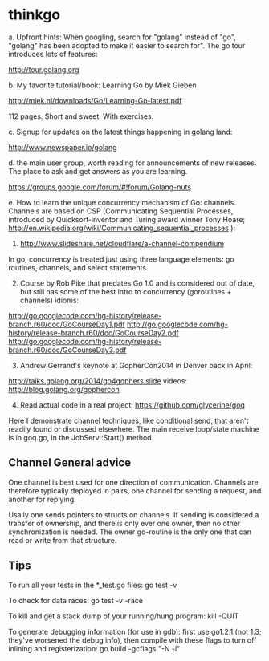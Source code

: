 thinkgo
=======

a. Upfront hints: When googling, search for "golang" instead of "go", "golang" has been adopted to make it easier to search for". The go tour introduces lots of features:

http://tour.golang.org

b. My favorite tutorial/book:
Learning Go by Miek Gieben

http://miek.nl/downloads/Go/Learning-Go-latest.pdf

112 pages. Short and sweet. With exercises.

c. Signup for updates on the latest things happening in golang land:

http://www.newspaper.io/golang

d. the main user group, worth reading for announcements of new releases. The place to ask and get answers as you are learning.

https://groups.google.com/forum/#!forum/Golang-nuts


e. How to learn the unique concurrency mechanism of Go: channels. Channels are based on CSP (Communicating Sequential Processes, introduced by Quicksort-inventor and Turing award winner Tony Hoare; http://en.wikipedia.org/wiki/Communicating_sequential_processes ):

  1. http://www.slideshare.net/cloudflare/a-channel-compendium

In go, concurrency is treated just using three language elements: go routines, channels, and select statements.

  2. Course by Rob Pike that predates Go 1.0 and is considered out of date, but still has
some of the best intro to concurrency (goroutines + channels) idioms:

http://go.googlecode.com/hg-history/release-branch.r60/doc/GoCourseDay1.pdf
http://go.googlecode.com/hg-history/release-branch.r60/doc/GoCourseDay2.pdf
http://go.googlecode.com/hg-history/release-branch.r60/doc/GoCourseDay3.pdf

  3. Andrew Gerrand's keynote at GopherCon2014 in Denver back in April:

http://talks.golang.org/2014/go4gophers.slide
videos: http://blog.golang.org/gophercon

  4. Read actual code in a real project: https://github.com/glycerine/goq

Here I demonstrate channel techniques, like conditional send, that aren't readily found or discussed elsewhere. The main receive loop/state machine is in goq.go, in the JobServ::Start() method.

Channel General advice
-----------------

One channel is best used for one direction of communication. Channels are therefore typically deployed in pairs, one channel for sending a request, and another for replying.

Usally one sends pointers to structs on channels. If sending is considered a transfer of ownership, and there is only ever one owner, then no other synchronization is needed. The owner go-routine is the only one that can read or write from that structure.

Tips
----
To run all your tests in the *_test.go files: go test -v

To check for data races: go test -v -race

To kill and get a stack dump of your running/hung program: kill -QUIT <pid>

To generate debugging information (for use in gdb): first use go1.2.1 (not 1.3; they've worsened the debug info), then compile with these flags to turn off inlining and registerization: go build -gcflags "-N -l"


